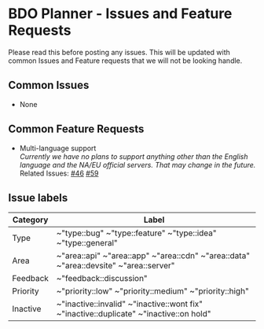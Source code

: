 # BDO Planner - Issues and Feature Requests

Please read this before posting any issues. This will be updated with common Issues and Feature requests that we will not be looking handle.

## Common Issues

-   None

## Common Feature Requests

-   Multi-language support  
    _Currently we have no plans to support anything other than the English language and the NA/EU official servers. That may change in the future._  
    Related Issues: [#46](https://gitlab.com/bdo_planner/issues/issues/46) [#59](https://gitlab.com/bdo_planner/issues/issues/59)

## Issue labels

| Category | Label |
| ------ | ------ |
| Type | ~"type::bug" ~"type::feature" ~"type::idea" ~"type::general" |
| Area | ~"area::api" ~"area::app" ~"area::cdn" ~"area::data" ~"area::devsite" ~"area::server" |
| Feedback | ~"feedback::discussion" |
| Priority | ~"priority::low" ~"priority::medium" ~"priority::high" |
| Inactive | ~"inactive::invalid" ~"inactive::wont fix" ~"inactive::duplicate" ~"inactive::on hold" |